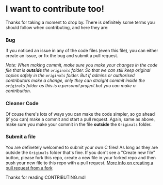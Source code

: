 # I want to contribute too!

Thanks for taking a moment to drop by. There is definitely some terms you should follow when contributing, and here they are:

### Bug
If you noticed an issue in any of the code files (even this file), you can either create an issue, or fix the bug and submit a pull request.

*Note: When making commit, make sure you make your changes in the code file that is **outside** the `originals` folder. So that we can still keep original copies safely in the `originals` folder. But if admins or authorised contributors make a change, only they can straight commit inside the `originals` folder as this is a personal project but you can make a contribution.*


### Cleaner Code
Of couse there's lots of ways you can make the code simpler, so go ahead (if you can) make a commit and start a pull request. Again, same as above, make sure you make your commit in the file **outside** the `Originals` folder.


### Submit a file
You are definetely welcomed to submit your own C files! As long as they are outside the `Originals` folder that's fine. If you don't see a "Create new file" button, please fork this repo, create a new file in your forked repo and then push your new file to this repo with a pull request. [More info on creating a pull request from a fork](https://help.github.com/en/articles/creating-a-pull-request-from-a-fork)

Thanks for reading CONTRIBUTING.md!
